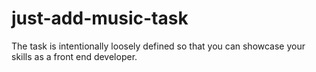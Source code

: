 # just-add-music-task

The task is intentionally loosely defined so that you can showcase your skills as a front
end developer.